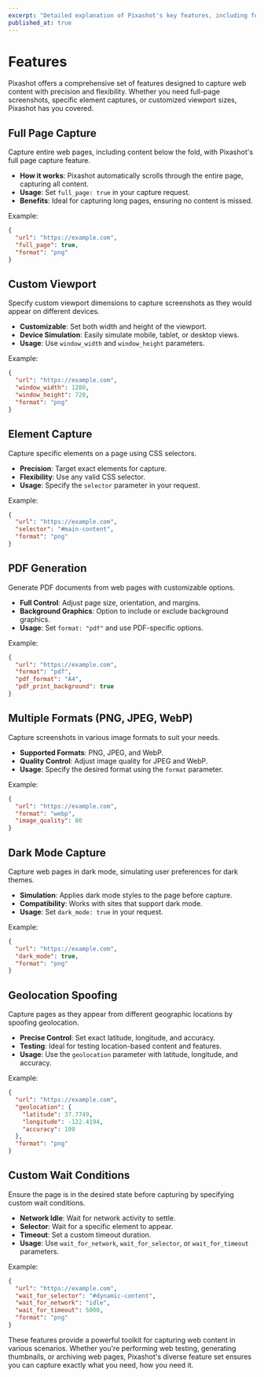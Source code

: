 ```yaml
---
excerpt: "Detailed explanation of Pixashot's key features, including full page capture, custom viewport, element capture, PDF generation, and more."
published_at: true
---
```


# Features

Pixashot offers a comprehensive set of features designed to capture web content with precision and flexibility. Whether you need full-page screenshots, specific element captures, or customized viewport sizes, Pixashot has you covered.

## Full Page Capture

Capture entire web pages, including content below the fold, with Pixashot's full page capture feature.

- **How it works**: Pixashot automatically scrolls through the entire page, capturing all content.
- **Usage**: Set `full_page: true` in your capture request.
- **Benefits**: Ideal for capturing long pages, ensuring no content is missed.

Example:
```json
{
  "url": "https://example.com",
  "full_page": true,
  "format": "png"
}
```

## Custom Viewport

Specify custom viewport dimensions to capture screenshots as they would appear on different devices.

- **Customizable**: Set both width and height of the viewport.
- **Device Simulation**: Easily simulate mobile, tablet, or desktop views.
- **Usage**: Use `window_width` and `window_height` parameters.

Example:
```json
{
  "url": "https://example.com",
  "window_width": 1280,
  "window_height": 720,
  "format": "png"
}
```

## Element Capture

Capture specific elements on a page using CSS selectors.

- **Precision**: Target exact elements for capture.
- **Flexibility**: Use any valid CSS selector.
- **Usage**: Specify the `selector` parameter in your request.

Example:
```json
{
  "url": "https://example.com",
  "selector": "#main-content",
  "format": "png"
}
```

## PDF Generation

Generate PDF documents from web pages with customizable options.

- **Full Control**: Adjust page size, orientation, and margins.
- **Background Graphics**: Option to include or exclude background graphics.
- **Usage**: Set `format: "pdf"` and use PDF-specific options.

Example:
```json
{
  "url": "https://example.com",
  "format": "pdf",
  "pdf_format": "A4",
  "pdf_print_background": true
}
```

## Multiple Formats (PNG, JPEG, WebP)

Capture screenshots in various image formats to suit your needs.

- **Supported Formats**: PNG, JPEG, and WebP.
- **Quality Control**: Adjust image quality for JPEG and WebP.
- **Usage**: Specify the desired format using the `format` parameter.

Example:
```json
{
  "url": "https://example.com",
  "format": "webp",
  "image_quality": 80
}
```

## Dark Mode Capture

Capture web pages in dark mode, simulating user preferences for dark themes.

- **Simulation**: Applies dark mode styles to the page before capture.
- **Compatibility**: Works with sites that support dark mode.
- **Usage**: Set `dark_mode: true` in your request.

Example:
```json
{
  "url": "https://example.com",
  "dark_mode": true,
  "format": "png"
}
```

## Geolocation Spoofing

Capture pages as they appear from different geographic locations by spoofing geolocation.

- **Precise Control**: Set exact latitude, longitude, and accuracy.
- **Testing**: Ideal for testing location-based content and features.
- **Usage**: Use the `geolocation` parameter with latitude, longitude, and accuracy.

Example:
```json
{
  "url": "https://example.com",
  "geolocation": {
    "latitude": 37.7749,
    "longitude": -122.4194,
    "accuracy": 100
  },
  "format": "png"
}
```

## Custom Wait Conditions

Ensure the page is in the desired state before capturing by specifying custom wait conditions.

- **Network Idle**: Wait for network activity to settle.
- **Selector**: Wait for a specific element to appear.
- **Timeout**: Set a custom timeout duration.
- **Usage**: Use `wait_for_network`, `wait_for_selector`, or `wait_for_timeout` parameters.

Example:
```json
{
  "url": "https://example.com",
  "wait_for_selector": "#dynamic-content",
  "wait_for_network": "idle",
  "wait_for_timeout": 5000,
  "format": "png"
}
```

These features provide a powerful toolkit for capturing web content in various scenarios. Whether you're performing web testing, generating thumbnails, or archiving web pages, Pixashot's diverse feature set ensures you can capture exactly what you need, how you need it.